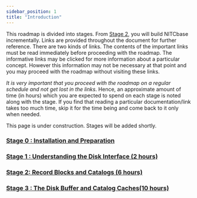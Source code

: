 ```yaml
---
sidebar_position: 1
title: "Introduction"
---
```


This roadmap is divided into stages. From [Stage 2](./Stage02.md), you will build NITCbase incrementally. Links are provided throughout the document for further reference. There are two kinds of links. The contents of the important links must be read immediately before proceeding with the roadmap. The informative links may be clicked for more information about a particular concept. However this information may not be necessary at that point and you may proceed with the roadmap without visiting these links.

_It is very important that you proceed with the roadmap on a regular schedule and not get lost in the links_. Hence, an approximate amount of time (in hours) which you are expected to spend on each stage is noted along with the stage. If you find that reading a particular documentation/link takes too much time, skip it for the time being and come back to it only when needed.

This page is under construction. Stages will be added shortly.

### [Stage 0 : Installation and Preparation](../Roadmap/Stage00.md)

### [Stage 1 : Understanding the Disk Interface (2 hours)](../Roadmap/Stage01.md)

### [Stage 2: Record Blocks and Catalogs (6 hours)](../Roadmap/Stage02.md)

### [Stage 3 : The Disk Buffer and Catalog Caches(10 hours)](../Roadmap/Stage03.md)
